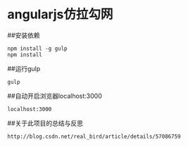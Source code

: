 # angularjs仿拉勾网
##安装依赖
```
npm install -g gulp
npm install
```
##运行gulp
```
gulp
```
##自动开启浏览器localhost:3000
```
localhost:3000
```
##关于此项目的总结与反思
```
http://blog.csdn.net/real_bird/article/details/57086759
```
